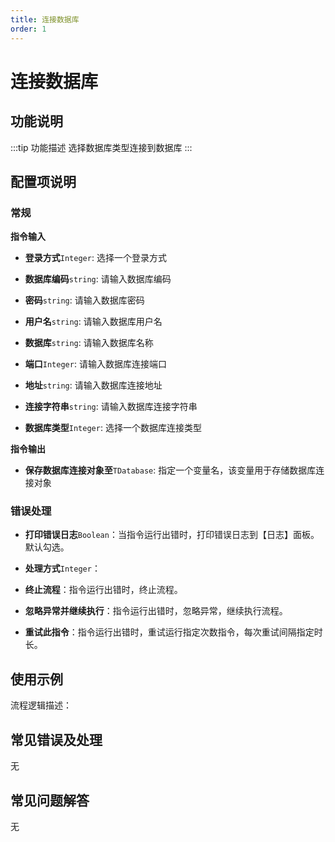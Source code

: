 ```yaml
---
title: 连接数据库
order: 1
---
```


# 连接数据库

## 功能说明

:::tip 功能描述
选择数据库类型连接到数据库
:::

## 配置项说明

### 常规

**指令输入**

- **登录方式**`Integer`: 选择一个登录方式

- **数据库编码**`string`: 请输入数据库编码

- **密码**`string`: 请输入数据库密码

- **用户名**`string`: 请输入数据库用户名

- **数据库**`string`: 请输入数据库名称

- **端口**`Integer`: 请输入数据库连接端口

- **地址**`string`: 请输入数据库连接地址

- **连接字符串**`string`: 请输入数据库连接字符串

- **数据库类型**`Integer`: 选择一个数据库连接类型


**指令输出**

- **保存数据库连接对象至**`TDatabase`: 指定一个变量名，该变量用于存储数据库连接对象

### 错误处理

- **打印错误日志**`Boolean`：当指令运行出错时，打印错误日志到【日志】面板。默认勾选。

- **处理方式**`Integer`：

 - **终止流程**：指令运行出错时，终止流程。

 - **忽略异常并继续执行**：指令运行出错时，忽略异常，继续执行流程。

 - **重试此指令**：指令运行出错时，重试运行指定次数指令，每次重试间隔指定时长。

## 使用示例

流程逻辑描述：

## 常见错误及处理

无

## 常见问题解答

无

